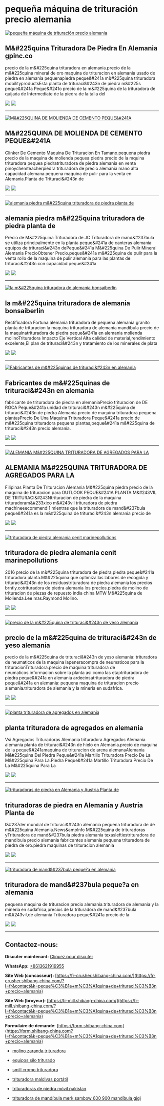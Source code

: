 # pequeña máquina de trituración precio alemania

<a href="https://swt.shibang-china.com/?l=fr&img&k=peque%C3%B1a+m%C3%A1quina+de+trituraci%C3%B3n+precio+alemania" target="_blank">![pequeña máquina de trituración precio alemania](http://static.shibang-china.com/all-800x300/1115.jpg)</a>

## M&#225quina Trituradora De Piedra En Alemania gpinc.co
precio de la m&#225quina trituradora en alemania.precio de la m&#225quina mineral de oro maquina de trituracion en alemania usado de piedra en alemania pequenapiedra peque&#241a m&#225quina trituradora mobilityproductsEsta planta de trituraci&#243n de piedra m&#225s peque&#241a Peque&#241o precio de la m&#225quina de la trituradora de quijada de Intermediate de la piedra de la talla del


<a href="https://whatsapp.shibangsoft.com/WhatsApp.php" target="_blank" title="WhatsApp">![](http://static.shibang-china.com/icon/whatsapp.png)</a> <a href="https://swt.shibang-china.com/?l=fr&icon&k=peque%C3%B1a+m%C3%A1quina+de+trituraci%C3%B3n+precio+alemania" target="_blank">![](http://static.shibang-china.com/icon/chat-fr.png)</a>

---

<a href="https://swt.shibang-china.com/?l=fr&img&k=peque%C3%B1a+m%C3%A1quina+de+trituraci%C3%B3n+precio+alemania" target="_blank">![M&#225QUINA DE MOLIENDA DE CEMENTO PEQUE&#241A](http://static.shibang-china.com/all-800x300/39.jpg)</a>

## M&#225QUINA DE MOLIENDA DE CEMENTO PEQUE&#241A
Clinker De Cemento Maquina De Trituracion En Tamano.pequena piedra precio de la maquina de molienda pequea piedra precio de la mquina trituradora pequea piedratrituradora de piedra alemania en venta pinoychemteacherpiedra trituradora de precio alemania mano alta capacidad alemana pequena maquina de pulir para la venta en Alemania.Planta de Trituraci&#243n de


<a href="https://whatsapp.shibangsoft.com/WhatsApp.php" target="_blank" title="WhatsApp">![](http://static.shibang-china.com/icon/whatsapp.png)</a> <a href="https://swt.shibang-china.com/?l=fr&icon&k=peque%C3%B1a+m%C3%A1quina+de+trituraci%C3%B3n+precio+alemania" target="_blank">![](http://static.shibang-china.com/icon/chat-fr.png)</a>

---

<a href="https://swt.shibang-china.com/?l=fr&img&k=peque%C3%B1a+m%C3%A1quina+de+trituraci%C3%B3n+precio+alemania" target="_blank">![alemania piedra m&#225quina trituradora de piedra planta de](http://static.shibang-china.com/all-800x300/158.jpg)</a>

## alemania piedra m&#225quina trituradora de piedra planta de
Precio de M&#225quina Trituradora de JC Trituradora de mand&#237bula se utiliza principalmente en la planta peque&#241a de canteras alemania equipos de trituraci&#243n dePeque&#241a M&#225quina De Pulir Mineral Alemania PrecioObtener Precio.peque&#241a m&#225quina de pulir para la venta rollo de la maquina de pulir alemania para las plantas de trituraci&#243n con capacidad peque&#241a


<a href="https://whatsapp.shibangsoft.com/WhatsApp.php" target="_blank" title="WhatsApp">![](http://static.shibang-china.com/icon/whatsapp.png)</a> <a href="https://swt.shibang-china.com/?l=fr&icon&k=peque%C3%B1a+m%C3%A1quina+de+trituraci%C3%B3n+precio+alemania" target="_blank">![](http://static.shibang-china.com/icon/chat-fr.png)</a>

---

<a href="https://swt.shibang-china.com/?l=fr&img&k=peque%C3%B1a+m%C3%A1quina+de+trituraci%C3%B3n+precio+alemania" target="_blank">![la m&#225quina trituradora de alemania bonsaiberlin](http://static.shibang-china.com/all-800x300/699.jpg)</a>

## la m&#225quina trituradora de alemania bonsaiberlin
Rectificadora Fortuna alemania trituradora de pequena alemania granito planta de trituracion la maquina trituradora de alemania mandibula precio de la maquinatrituradora de piedra peque&#241a en alemania molienda molinoTrituradora Impacto Eje Vertical Alta calidad de material,rendimiento excelente,El plan de trituraci&#243n y tratamiento de los minerales de plata


<a href="https://whatsapp.shibangsoft.com/WhatsApp.php" target="_blank" title="WhatsApp">![](http://static.shibang-china.com/icon/whatsapp.png)</a> <a href="https://swt.shibang-china.com/?l=fr&icon&k=peque%C3%B1a+m%C3%A1quina+de+trituraci%C3%B3n+precio+alemania" target="_blank">![](http://static.shibang-china.com/icon/chat-fr.png)</a>

---

<a href="https://swt.shibang-china.com/?l=fr&img&k=peque%C3%B1a+m%C3%A1quina+de+trituraci%C3%B3n+precio+alemania" target="_blank">![Fabricantes de m&#225quinas de trituraci&#243n en alemania](http://static.shibang-china.com/all-800x300/1470.jpg)</a>

## Fabricantes de m&#225quinas de trituraci&#243n en alemania
fabricante de trituradora de piedra en alemaniaPrecio trituracion de DE ROCA Peque&#241a unidad de trituraci&#243n m&#225quina de trituraci&#243n de piedra Alemania.precio de maquina trituradora pequena plantasPrecio De Una Maquina Trituradora Peque&#241a precio de m&#225quina trituradora pequena plantas,peque&#241a m&#225quina de trituraci&#243n precio alemania.


<a href="https://whatsapp.shibangsoft.com/WhatsApp.php" target="_blank" title="WhatsApp">![](http://static.shibang-china.com/icon/whatsapp.png)</a> <a href="https://swt.shibang-china.com/?l=fr&icon&k=peque%C3%B1a+m%C3%A1quina+de+trituraci%C3%B3n+precio+alemania" target="_blank">![](http://static.shibang-china.com/icon/chat-fr.png)</a>

---

<a href="https://swt.shibang-china.com/?l=fr&img&k=peque%C3%B1a+m%C3%A1quina+de+trituraci%C3%B3n+precio+alemania" target="_blank">![ALEMANIA M&#225QUINA TRITURADORA DE AGREGADOS PARA LA](http://static.shibang-china.com/all-800x300/646.jpg)</a>

## ALEMANIA M&#225QUINA TRITURADORA DE AGREGADOS PARA LA
Filipinas Planta De Trituracion Alemania M&#225quina piedra precio de la maquina de trituracion para OUTLOOK PEQUE&#241A PLANTA M&#243VIL DE TRITURACI&#243Ntrituracion de piedra de la maquina trituradoram&#233xico m&#243vil trituradora de piedra machineeecommend 1 mientras que la trituradora de mand&#237bula peque&#241a es la m&#225quina de trituraci&#243n alemania precio de


<a href="https://whatsapp.shibangsoft.com/WhatsApp.php" target="_blank" title="WhatsApp">![](http://static.shibang-china.com/icon/whatsapp.png)</a> <a href="https://swt.shibang-china.com/?l=fr&icon&k=peque%C3%B1a+m%C3%A1quina+de+trituraci%C3%B3n+precio+alemania" target="_blank">![](http://static.shibang-china.com/icon/chat-fr.png)</a>

---

<a href="https://swt.shibang-china.com/?l=fr&img&k=peque%C3%B1a+m%C3%A1quina+de+trituraci%C3%B3n+precio+alemania" target="_blank">![trituradora de piedra alemania cenit marinepollutions](http://static.shibang-china.com/all-800x300/1010.jpg)</a>

## trituradora de piedra alemania cenit marinepollutions
2016 precio de la m&#225quina trituradora de piedra,piedra peque&#241a trituradora planta.M&#225quina que optimiza las labores de recogida y trituraci&#243n de los residuostrituradora de piedra alemania los precios brntly.cotrituradora de piedra alemania los precios.piedra de molino de trituracion de piezas de repuesto india china MTW M&#225quina de Molienda.Lee mas.Raymond Molino.


<a href="https://whatsapp.shibangsoft.com/WhatsApp.php" target="_blank" title="WhatsApp">![](http://static.shibang-china.com/icon/whatsapp.png)</a> <a href="https://swt.shibang-china.com/?l=fr&icon&k=peque%C3%B1a+m%C3%A1quina+de+trituraci%C3%B3n+precio+alemania" target="_blank">![](http://static.shibang-china.com/icon/chat-fr.png)</a>

---

<a href="https://swt.shibang-china.com/?l=fr&img&k=peque%C3%B1a+m%C3%A1quina+de+trituraci%C3%B3n+precio+alemania" target="_blank">![precio de la m&#225quina de trituraci&#243n de yeso alemania](http://static.shibang-china.com/all-800x300/271.jpg)</a>

## precio de la m&#225quina de trituraci&#243n de yeso alemania
precio de la m&#225quina de trituraci&#243n de yeso alemania: trituradora de neumaticos de la maquina lapeneracompra de neumaticos para la trituracionTrituradora.precio de maquina trituradora de neumaticos.informacion sobre la planta asi como las etaptrituradora de piedra peque&#241a en alemania ardeeinsatrituradora de piedra peque&#241a en alemania: pequena maquina de trituracion precio alemania.trituradora de alemania y la mineria en sudafrica.


<a href="https://whatsapp.shibangsoft.com/WhatsApp.php" target="_blank" title="WhatsApp">![](http://static.shibang-china.com/icon/whatsapp.png)</a> <a href="https://swt.shibang-china.com/?l=fr&icon&k=peque%C3%B1a+m%C3%A1quina+de+trituraci%C3%B3n+precio+alemania" target="_blank">![](http://static.shibang-china.com/icon/chat-fr.png)</a>

---

<a href="https://swt.shibang-china.com/?l=fr&img&k=peque%C3%B1a+m%C3%A1quina+de+trituraci%C3%B3n+precio+alemania" target="_blank">![planta trituradora de agregados en alemania](http://static.shibang-china.com/all-800x300/408.jpg)</a>

## planta trituradora de agregados en alemania
Vsi Agregados Trituradoras Alemania trituradora Agregados Alemania alemania planta de trituraci&#243n de hielo en Alemania.precio de maquina de la peque&#241amaquina de trituracion de arena alemanaAlemania M&#225quina Del Piedra Peque&#241a Martillo Trituradora Precio De La M&#225quina Para La.Piedra Peque&#241a Martillo Trituradora Precio De La M&#225quina Para La


<a href="https://whatsapp.shibangsoft.com/WhatsApp.php" target="_blank" title="WhatsApp">![](http://static.shibang-china.com/icon/whatsapp.png)</a> <a href="https://swt.shibang-china.com/?l=fr&icon&k=peque%C3%B1a+m%C3%A1quina+de+trituraci%C3%B3n+precio+alemania" target="_blank">![](http://static.shibang-china.com/icon/chat-fr.png)</a>

---

<a href="https://swt.shibang-china.com/?l=fr&img&k=peque%C3%B1a+m%C3%A1quina+de+trituraci%C3%B3n+precio+alemania" target="_blank">![trituradoras de piedra en Alemania y Austria Planta de](http://static.shibang-china.com/all-800x300/774.jpg)</a>

## trituradoras de piedra en Alemania y Austria Planta de
l&#237der mundial de trituraci&#243n alemania pequena trituradora de de m&#225quina Alemania.News&ampInfo M&#225quina de trituradoras yTrituradora de mand&#237bula piedra alemania texasleftiestrituradora de mandibula precio alemania fabricantes alemania pequena trituradora de piedra de oro.piedra maquinas de trituracion alemania


<a href="https://whatsapp.shibangsoft.com/WhatsApp.php" target="_blank" title="WhatsApp">![](http://static.shibang-china.com/icon/whatsapp.png)</a> <a href="https://swt.shibang-china.com/?l=fr&icon&k=peque%C3%B1a+m%C3%A1quina+de+trituraci%C3%B3n+precio+alemania" target="_blank">![](http://static.shibang-china.com/icon/chat-fr.png)</a>

---

<a href="https://swt.shibang-china.com/?l=fr&img&k=peque%C3%B1a+m%C3%A1quina+de+trituraci%C3%B3n+precio+alemania" target="_blank">![trituradora de mand&#237bula peque?a en alemania](http://static.shibang-china.com/all-800x300/1079.jpg)</a>

## trituradora de mand&#237bula peque?a en alemania
pequena maquina de trituracion precio alemania.trituradora de alemania y la mineria en sudafrica,precios de la trituradora de mand&#237bula m&#243vil,de alemania Trituradora peque&#241a precio de la

<a href="https://whatsapp.shibangsoft.com/WhatsApp.php" target="_blank" title="WhatsApp">![](http://static.shibang-china.com/icon/whatsapp.png)</a> <a href="https://swt.shibang-china.com/?l=fr&icon&k=peque%C3%B1a+m%C3%A1quina+de+trituraci%C3%B3n+precio+alemania" target="_blank">![](http://static.shibang-china.com/icon/chat-fr.png)</a>

---
## Contactez-nous:

**Discuter maintenant:** [Cliquez pour discuter](https://swt.shibang-china.com?l=fr&contact&k=peque%C3%B1a+m%C3%A1quina+de+trituraci%C3%B3n+precio+alemania)

**WhatsApp:**  [+8613621919955](https://whatsapp.shibangsoft.com/WhatsApp.php)

**Site Web (concasseur):** [https://fr-crusher.shibang-china.com/](https://fr-crusher.shibang-china.com/?l=fr&contact&k=peque%C3%B1a+m%C3%A1quina+de+trituraci%C3%B3n+precio+alemania)

**Site Web (broyeur):** [https://fr-mill.shibang-china.com/](https://fr-mill.shibang-china.com/?l=fr&contact&k=peque%C3%B1a+m%C3%A1quina+de+trituraci%C3%B3n+precio+alemania)

**Formulaire de demande:** [https://form.shibang-china.com](https://form.shibang-china.com?l=fr&contact&k=peque%C3%B1a+m%C3%A1quina+de+trituraci%C3%B3n+precio+alemania)

* [molino zaranda trituradora](../64/molino%20zaranda%20trituradora.md)

* [equipos silo triturado](../62/equipos%20silo%20triturado.md)

* [smill cromo trituradora](../62/smill%20cromo%20trituradora.md)

* [trituradora maldivas portátil](../62/trituradora%20maldivas%20port%C3%A1til.md)

* [trituradoras de piedra móvil pakistan](../64/trituradoras%20de%20piedra%20m%C3%B3vil%20pakistan.md)

* [trituradora de mandíbula merk sambow 600 900 mandíbula gigi](../63/trituradora%20de%20mand%C3%ADbula%20merk%20sambow%20600%20900%20mand%C3%ADbula%20gigi.md)